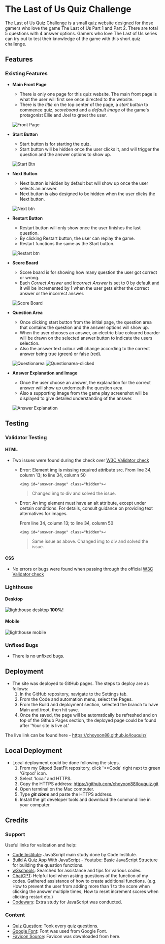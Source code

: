 # The Last of Us Quiz Challenge

The Last of Us Quiz Challenge is a small quiz website designed for those gamers who love the game The Last of Us Part 1 and Part 2. There are total 5 questions with 4 answer options. Gamers who love The Last of Us series can try out to test their knowledge of the game with this short quiz challenge.


## Features

### Existing Features

- __Main Front Page__

  - There is only one page for this quiz website. The main front page is what the user will first see once directed to the website. 
  - There is the *title* on the top center of the page, a *start button* to commence quiz, *scoreboard* and a *default image* of the game's protagonist Ellie and Joel to greet the user.

  ![Front Page](readme-images/front-page.png)

- __Start Button__

  - Start button is for starting the quiz. 
  - Start button will be hidden once the user clicks it, and will trigger the question and the answer options to show up. 

  ![Start Btn](readme-images/start.png)

- __Next Button__

  - Next button is hidden by default but will show up once the user selects an answer.
  - Next button is also designed to be hidden when the user clicks the Next button. 

  ![Next btn](readme-images/next.png)

- __Restart Button__

  - Restart button will only show once the user finishes the last question. 
  - By clicking Restart button, the user can replay the game. 
  - Restart functions the same as the Start button.

  ![Restart btn](readme-images/restart.png)

- __Score Board__

  - Score board is for showing how many question the user got correct or wrong. 
  - Each *Correct Answer* and *Incorrect Answer* is set to 0 by default and it will be incremented by 1 when the user gets either the correct answer or the incorrect answer.
  
  ![Score Board](readme-images/scoreboard.png)

- __Question Area__

  - Once clicking start button from the initial page, the question area that contains the question and the answer options will show up.
  - When the user chooses an answer, an electric blue coloured boarder will be drawn on the selected answer button to indicate the users selection. 
  - Also the answer text colour will change according to the correct answer being true (green) or false (red). 

  ![Questionarea](readme-images/questionarea.png)
  ![Questionarea-clicked](readme-images/answerclick.png)

- __Answer Explanation and Image__

  - Once the user choose an answer, the explanation for the correct answer will show up underneath the question area. 
  - Also a supporting image from the game play screenshot will be displayed to give detailed understanding of the answer.

  ![Answer Explanation](readme-images/explainscreen.png)

## Testing 

### Validator Testing 

#### __HTML__
  - Two issues were found during the check over [W3C Validator check](https://validator.w3.org/#validate_by_input)

    - Error: Element img is missing required attribute src.
    From line 34, column 13; to line 34, column 50

          <img id="answer-image" class="hidden">↩     

      > Changed img to div and solved the issue. 

    - Error: An img element must have an alt attribute, except under certain conditions. For details, consult guidance on providing text alternatives for images.

      From line 34, column 13; to line 34, column 50

          <img id="answer-image" class="hidden">↩     
      > Same issue as above. Changed img to div and solved the issue. 

#### __CSS__
  - No errors or bugs were found when passing through the official [W3C Validator check](https://validator.w3.org/#validate_by_input)

### Lighthouse 

#### __Desktop__
  ![lighthouse desktop](readme-images/lighthouseDesktop.png)
**100%!**
#### __Mobile__
  ![lighthouse mobile](readme-images/lighthouse-mobile.png)
  
### Unfixed Bugs
  - There is no unfixed bugs. 

## Deployment

- The site was deployed to GitHub pages. The steps to deploy are as follows: 
  1. In the GitHub repository, navigate to the Settings tab.
  2. From the Code and automation menu, select the Pages.
  3. From the Build and deployment section, selected the branch to have Main and /root, then hit save. 
  4. Once the saved, the page will be automatically be refreshed and on top of the Github Pages section, the deployed page could be found after 'Your site is live at.'

The live link can be found here - https://choyoon88.github.io/louquiz/

## Local Deployment

- Local deployment could be done following the steps. 
  1. From my Gitpod BeatFit repository, click '<>Code' right next to green 'Gitpod' icon. 
  2. Select 'local' and HTTPS.
  3. Copy the HTTPS address: https://github.com/choyoon88/louquiz.git
  4. Open terminal on the Mac computer.
  5. Type **_git clone_** and paste the HTTPS address. 
  6. Install the git developer tools and download the command line in your computer. 


## Credits 

### Support

Useful links for validation and help:

- [Code Institute](https://codeinstitute.net/): JavaScript main study done by Code Institute. 
- [Build A Quiz App With JavaScript - Youtube](https://www.youtube.com/watch?v=riDzcEQbX6k):
Basic JavaScript Structure for building the question functions.
- [w3schools](https://www.w3schools.com/):
Searched for assistance and tips for various codes.
- [ChatGPT](https://chat.openai.com/): Helpful tool when asking questions of the function of my codes. Gathered assistance of how to create additional functions. (e.g. How to prevent the user from adding more than 1 to the score when clicking the answer multiple times, How to reset increment scores when clicking restart etc.)
- [Codewars](https://www.codewars.com/): Extra study for JavaScript was conducted.


### Content 

- [Quiz Question](https://twinfinite.net/2022/08/the-hardest-the-last-of-us-trivia-quiz-youll-ever-take/): 
Took every quiz questions.
- [Google Font](https://fonts.google.com/): Font was used from Google Font.
- [Favicon Source](https://www.pngitem.com/middle/hiiJwT_the-last-of-us-wiki-last-of-us/): Favicon was downloaded from here. 


